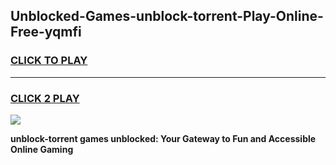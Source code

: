 
## Unblocked-Games-unblock-torrent-Play-Online-Free-yqmfi
<h3>
<a href="https://premium76.site?title=unblock-torrent&ref=26A">CLICK TO PLAY</a></h3>
<hr>

<h3>
<a href="https://premium76.site?title=unblock-torrent&ref=26A">CLICK 2 PLAY</a>
  
</h3>

<a href="https://premium76.site?title=unblock-torrent&ref=26A"><img src="https://clearcache.store/games.png"></a>


**unblock-torrent games unblocked: Your Gateway to Fun and Accessible Online Gaming**
